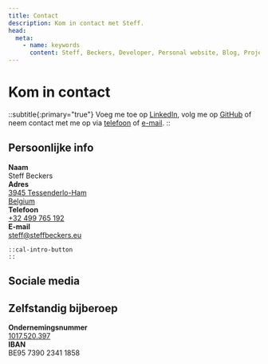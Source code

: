```yaml
---
title: Contact
description: Kom in contact met Steff.
head:
  meta:
    - name: keywords
      content: Steff, Beckers, Developer, Personal website, Blog, Projects, Resume, CV, Contact
---
```


# Kom in contact

::subtitle{:primary="true"}
Voeg me toe op [LinkedIn](https://linkedin.com/in/steffbeckers), volg me op [GitHub](https://github.com/steffbeckers) of neem contact met me op via [telefoon](tel:+32499765192) of [e-mail](mailto:steff@steffbeckers.eu).
::

<div class="flex flex-col sm:flex-row gap-8">
  <div class="flex-1 flex flex-col gap-6">
    <div class="flex-1 flex flex-col gap-2">
      <h2 class="mt-0">Persoonlijke info</h2>
      <div class="flex flex-col not-prose gap-2 max-w-sm">
        <div class="flex gap-4">
          <div class="w-1/4">
            <strong>Naam</strong>
          </div>
          <div class="w-3/4">Steff Beckers</div>
        </div>
        <div class="flex gap-4">
          <div class="w-1/4">
            <strong>Adres</strong>
          </div>
          <div class="w-3/4">
            <a class="hover:text-primary-400" href="https://goo.gl/maps/KyGduB3qTaBZVPR46" rel="nofollow">
              3945 Tessenderlo-Ham<br />
              Belgium
            </a>
          </div>
        </div>
        <div class="flex gap-4">
          <div class="w-1/4">
            <strong>Telefoon</strong>
          </div>
          <div class="w-3/4">
            <a class="hover:text-primary-400" href="tel:+32499765192" rel="noopener noreferrer">+32 499 765 192</a>
          </div>
        </div>
        <div class="flex gap-4">
          <div class="w-1/4">
            <strong>E-mail</strong>
          </div>
          <div class="w-3/4">
            <a class="hover:text-primary-400" href="mailto:steff@steffbeckers.eu" rel="noopener noreferrer">steff@steffbeckers.eu</a>
          </div>
        </div>
      </div>
    </div>

    ::cal-intro-button
    ::

  </div>
  <div class="flex-1 flex flex-col gap-8">
    <div class="flex-1 flex flex-col gap-2">
      <h2 class="mt-0">Sociale media</h2>
      <div class="flex flex-wrap gap-4">
        <a
          href="https://linkedin.com/in/steffbeckers"
          title="LinkedIn"
          class="dark:text-gray-100">
          <Icon name="fa-brands:linkedin" class="w-8 h-8 hover:text-primary-400"/>
        </a>
        <a
          href="https://github.com/steffbeckers"
          title="GitHub"
          class="dark:text-gray-100">
          <Icon name="fa-brands:github" class="w-8 h-8 hover:text-primary-400"/>
        </a>
        <a
          href="https://facebook.com/steffbeckers"
          title="Facebook"
          class="dark:text-gray-100">
          <Icon name="fa-brands:facebook" class="w-8 h-8 hover:text-primary-400"/>
        </a>
        <a
          href="https://wa.me/32499765192"
          title="WhatsApp"
          class="dark:text-gray-100">
          <Icon name="fa-brands:whatsapp" class="w-8 h-8 hover:text-primary-400"/>
        </a>
      </div>
    </div>
    <div class="flex-1 flex flex-col gap-2">
      <h2 class="mt-0">Zelfstandig bijberoep</h2>
      <div class="flex flex-col not-prose gap-2 max-w-sm">
        <div class="flex gap-4">
          <div class="w-1/2">
            <strong>Ondernemingsnummer</strong>
          </div>
          <div class="w-1/2">
            <a class="hover:text-primary-400" href="https://kbopub.economie.fgov.be/kbopub/zoeknummerform.html?lang=en&nummer=1017520397">1017.520.397</a>
          </div>
        </div>
        <div class="flex gap-4">
          <div class="w-1/2">
            <strong>IBAN</strong>
          </div>
          <div class="w-1/2">BE95 7390 2341 1858</div>
        </div>
      </div>
    </div>
  </div>
</div>
